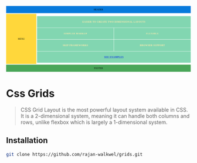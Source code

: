 ![grids](assets/grid.png)

# Css Grids


> CSS Grid Layout is the most powerful layout system available in CSS. It is a 2-dimensional system, meaning it can handle both columns and rows, unlike flexbox which is largely a 1-dimensional system.

## Installation

```sh
git clone https://github.com/rajan-walkwel/grids.git
```

